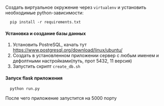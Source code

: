 Создать виртуальное окружение через `virtualenv` и установить необходимые python-зависимости:
  ```
    pip install -r requirements.txt
  ```

#### Установка и создание базы данных
1. Установить PostreSQL, качать тут https://www.postgresql.org/download/linux/ubuntu/
2. Создать в установленном приложении сервер с любым именем и дефолтными настройками(путь, прот 5432, 11 версия)
3. Запустить скрипт ```create_db.sh```

#### Запуск flask приложения
  ```
    python run.py
  ```
После чего приложение запустится на 5000 порту
